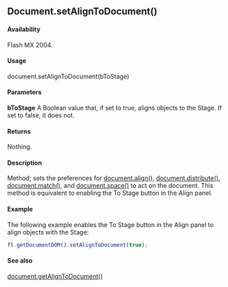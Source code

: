 ## Document.setAlignToDocument()

#### Availability

Flash MX 2004.

#### Usage

document.setAlignToDocument(bToStage)

#### Parameters

**bToStage** A Boolean value that, if set to true, aligns objects to the Stage. If set to false, it does not.

#### Returns

Nothing.

#### Description

Method; sets the preferences for [document.align()](../Document_object/docume13.md), [document.distribute()](../Document_object/docume49.md), [document.match()](../Document_object/docum120.md), and [document.space()](../Document_object/docum67.md) to act on the document. This method is equivalent to enabling the To Stage button in the Align panel.

#### Example

The following example enables the To Stage button in the Align panel to align objects with the Stage:

```javascript
fl.getDocumentDOM().setAlignToDocument(true);

```

#### See also

[document.getAlignToDocument()](../Document_object/docume72.md)
